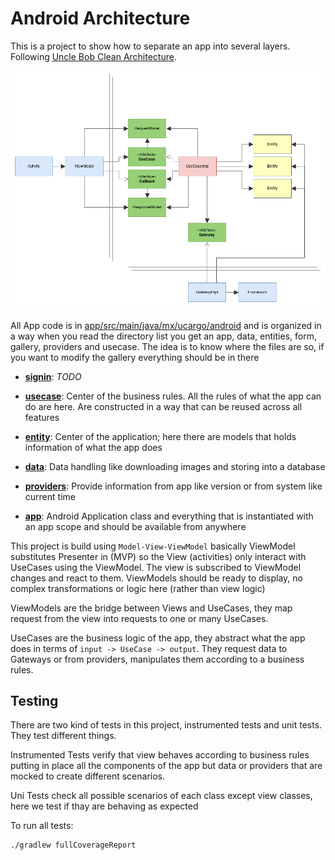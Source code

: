 Android Architecture
====================

This is a project to show how to separate an app into several layers. Following
[Uncle Bob Clean Architecture](https://8thlight.com/blog/uncle-bob/2012/08/13/the-clean-architecture.html).

![alt Android Clean Architecture](docs/android-clean-architecture.png "Android Clean Architecture")

All App code is in
[app/src/main/java/mx/ucargo/android](app/src/main/java/mx/ucargo/android)
and is organized in a way when you read the directory list you get an app, data, entities, form,
gallery, providers and usecase. The idea is to know where the files are so, if you want to modify
the gallery everything should be in there

- **[signin](app/src/main/java/mx/ucargo/android/signin)**: *TODO*

- **[usecase](app/src/main/java/io/github/gianpamx/android/architecture/usecase)**: Center of the
  business rules. All the rules of what the app can do are here. Are constructed in a way that can
  be reused across all features

- **[entity](app/src/main/java/io/github/gianpamx/android/architecture/entity)**: Center of the
  application; here there are models that holds information of what the app does

- **[data](app/src/main/java/io/github/gianpamx/android/architecture/data)**: Data handling like
  downloading images and storing into a database

- **[providers](app/src/main/java/io/github/gianpamx/android/architecture/providers)**: Provide
  information from app like version or from system like current time

- **[app](app/src/main/java/io/github/gianpamx/android/architecture/app)**: Android Application
  class and everything that is instantiated with an app scope and should be available from anywhere

This project is build using `Model-View-ViewModel` basically ViewModel substitutes Presenter in (MVP)
so the View (activities) only interact with UseCases using the ViewModel. The view is subscribed to
ViewModel changes and react to them. ViewModels should be ready to display, no complex
transformations or logic here (rather than view logic)

ViewModels are the bridge between Views and UseCases, they map request from the view into requests
to one or many UseCases.

UseCases are the business logic of the app, they abstract what the app does in terms of
`input -> UseCase -> output`. They request data to Gateways or from providers, manipulates them
according to a business rules.


## Testing

There are two kind of tests in this project, instrumented tests and unit tests. They test different
things.

Instrumented Tests verify that view behaves according to business rules putting in place all
the components of the app but data or providers that are mocked to create different scenarios.

Uni Tests check all possible scenarios of each class except view classes, here we test if thay
are behaving as expected

To run all tests:
```
./gradlew fullCoverageReport
```
